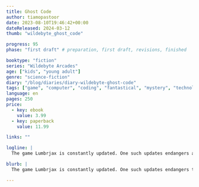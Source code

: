 ```yaml
---
title: Ghost Code
author: tiamopastoor
date: 2023-08-10T19:46:42+00:00
dateReleased: 2024-03-12
thumb: "wildebyte_ghost_code"

progress: 95
phase: "first draft" # preparation, first draft, revisions, finished

booktype: "fiction"
series: "Wildebyte Arcades"
age: ["kids", "young adult"] 
genre: "science-fiction"
diary: "/blog/diaries/diary-wildebyte-ghost-code"
tags: ["game", "computer", "coding", "fantastical", "mystery", "technology", "adventure"]
language: en
pages: 250
price:
  - key: ebook
    value: 3.99
  - key: paperback
    value: 11.99

links: ""

logline: |
  The game Lumbrjax is constantly updated. One such updates endangers all the characters. Trapped in a dark forest, Wildebyte must uncover its secrets and repair the game, as a fairy tale quickly turns into a ghost story.

blurb: |
  The game Lumbrjax is constantly updated. One such updates endangers the lives of all the characters. Trapped in a dark forest, Wildebyte must uncover the secret behind a ghost story and repair the game, in exchange for another Lost Memory.

---
```


